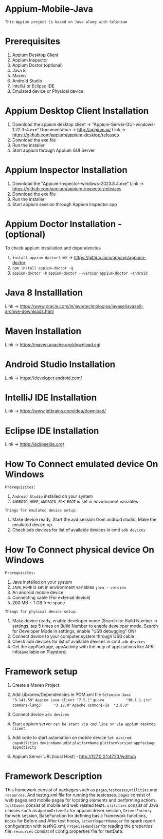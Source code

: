 # Appium-Mobile-Java
`This Appium project is based on Java along with Selenium`

# Prerequisites
1. Appium Desktop Client 
2. Appium Inspector
3. Appium Doctor (optional)
4. Java 8
5. Maven
6. Android Studio
7. IntelliJ or Eclipse IDE
8. Emulated device or Physical device

# Appium Desktop Client Installation
1. Download the appium desktop client -> "Appium-Server-GUI-windows-1.22.3-4.exe"
    Documentation -> http://appium.io/
    Link -> https://github.com/appium/appium-desktop/releases
2. Download the exe file
3. Run the installer
4. Start appium through Appium GUI Server

# Appium Inspector Installation
1. Download the "Appium-Inspector-windows-2023.8.4.exe"
    Link -> https://github.com/appium/appium-inspector/releases
2. Download the exe file
3. Run the installer
4. Start appium session through Appium Inspector app

# Appium Doctor Installation - (optional)
To check appium installation and dependencies
1.	`install appium-doctor`
    Link -> https://github.com/appium/appium-doctor
2. `npm install appium-doctor -g`
3. `appium-doctor -h`
   `appium-doctor --version`
   `appium-doctor -android`

# Java 8 Installlation
Link -> https://www.oracle.com/in/java/technologies/javase/javase8-archive-downloads.html

# Maven Installation
Link -> https://maven.apache.org/download.cgi

# Android Studio Installation
Link -> https://developer.android.com/

# IntelliJ IDE Installation
Link -> https://www.jetbrains.com/idea/download/

# Eclipse IDE Installation
Link -> https://eclipseide.org/

# How To Connect emulated device On Windows
`Prerequisites:`
1. `Android Studio` installed on your system
2. `ANDROID_HOME`, `ANDROID_SDK_ROOT` is set in environment variables

`Things for emulated device setup: `
1. Make device ready, Start the avd session from android studio, Make the emulated device up.
2. Check adb devices for list of available devices in cmd
   `adb devices`

# How To Connect physical device On Windows
`Prerequisites:`
1. Java installed on your system
2. `JAVA_HOME` is set in environment variables
   `java --version`
3. An android mobile device
4. Connecting cable (For external device)
5. 200 MB ~ 1 GB free space

`Things for physical device setup: `
1. Make device ready, enable developer mode (Search for Build Number in settings, tap 5 times on Build Number to enable developer mode. Search for Developer Mode in settings, enable "USB debugging" ON)
2. Connect device to your computer system through USB cable
3. Check adb devices for list of available devices in cmd
   `adb devices`
4. Get the appPackage, appActivity with the help of applications like APK info(available on Playstore)

# Framework setup
1. Create a Maven Project
2. Add Libraries/Dependencies in POM.xml file
   `Selenium Java 	   "3.141.59"`
   `Appium java client "7.5.1"`
   `guava 		   "30.1.1-jre"`
   `commons-lang3 	   "3.12.0"`
   `Apache commons-io  "2.8.0"`

3. Connect device
   `adb devices`
4. Start appium server
   `can be start via cmd line or via appium desktop client`
5. Add code to start automation on mobile device
   `Set desired capabilities`
   `deviceName`
   `udid`
   `platformName`
   `platformVersion`
   `appPackage`
   `appActivity`
6. Appium Server URL(local Host) - http://127.0.0.1:4723/wd/hub

# Framework Description
This framework consist of packages such as `pages`,`testcases`,`utilities` and `resources`. And testng.xml file for running the testcases. 
`pages` consist of web pages and mobile pages for locating elements and performing actions.
`testCases` consist of mobile and web related tests.
`utilities` consist of Java classes such as `AppiumDriverEx` for appium driver session, `DriverFactory` for web session, BaseFunction for defining basic framework functions, `Hooks` for Before and After test hooks, `ExtentReportManager` for spark report configuration with testNG.xml, `PropFileHandler` for reading the properties file. 
`resources` consist of config.properties file for testData.
